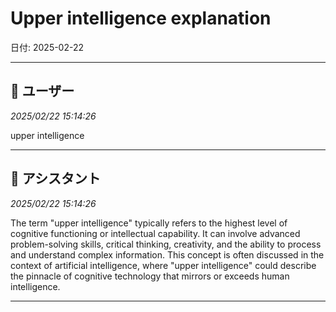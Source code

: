 # Upper intelligence explanation

日付: 2025-02-22

---

## 👤 ユーザー
*2025/02/22 15:14:26*

upper intelligence

---

## 🤖 アシスタント
*2025/02/22 15:14:26*

The term "upper intelligence" typically refers to the highest level of cognitive functioning or intellectual capability. It can involve advanced problem-solving skills, critical thinking, creativity, and the ability to process and understand complex information. This concept is often discussed in the context of artificial intelligence, where "upper intelligence" could describe the pinnacle of cognitive technology that mirrors or exceeds human intelligence.

---
